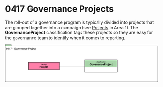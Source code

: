 <!-- SPDX-License-Identifier: CC-BY-4.0 -->
<!-- Copyright Contributors to the Egeria project. -->

# 0417 Governance Projects

The roll-out of a governance program is typically divided into projects that are grouped together into a campaign
(see [Projects](0130-Projects.md) in Area 1).
The **GovernanceProject** classification tags these projects
so they are easy for the governance team to identify when it comes
to reporting.

![UML](0417-Governance-Projects.png)